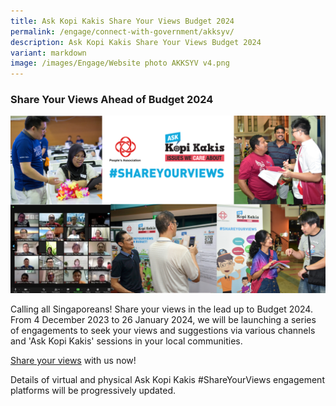 ```yaml
---
title: Ask Kopi Kakis Share Your Views Budget 2024
permalink: /engage/connect-with-government/akksyv/
description: Ask Kopi Kakis Share Your Views Budget 2024
variant: markdown
image: /images/Engage/Website photo AKKSYV v4.png
---
```

### **Share Your Views Ahead of Budget 2024**

![Pre-Budget Survey 2023](/images/Engage/Website%20photo%20AKKSYV%20v4.png)

Calling all Singaporeans! Share your views in the lead up to Budget 2024. From 4 December 2023 to
26 January 2024, we will be launching a series of engagements to seek your views and suggestions
via various channels and 'Ask Kopi Kakis' sessions in your local communities.

[Share your views](https://go.gov.sg/akksyv24) with us now!

Details of virtual and physical Ask Kopi Kakis #ShareYourViews engagement platforms will be progressively updated.
